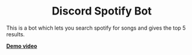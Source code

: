 <h1 align=center>Discord Spotify Bot</h1>

This is a bot which lets you search spotify for songs and gives the top 5 results.

[**Demo video**](https://youtu.be/rlVV-3SfUdc)

